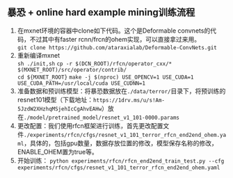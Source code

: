 ## 暴恐 + online hard example mining训练流程
1. 在mxnet环境的容器中clone如下代码。这个是Deformable convnets的代码，不过其中有faster rcnn/frcn的ohem实现，可以直接拿过来用。  
`git clone https://github.com/ataraxialab/Deformable-ConvNets.git`
2. 重新编译mxnet    
`sh ./init,sh`
`cp -r $(DCN_ROOT)/rfcn/operator_cxx/* $(MXNET_ROOT)/src/operator/contrib/`     
`cd ${MXNET_ROOT}`
`make -j $(nproc) USE_OPENCV=1 USE_CUDA=1 USE_CUDA_PATH=/usr/local/cuda USE_CUDNN=1`
3. 准备数据和预训练模型：将暴恐数据放在`./data/terror/`目录下，将预训练的resnet101模型（下载地址：`https://1drv.ms/u/s!Am-5JzdW2XHzhqMSjehIcCgAhvEAHw`）放在`./model/pretrained_model/resnet_v1_101-0000.params`
4. 更改配置：我们使用rfcn框架进行训练，首先更改配置文件`./experiments/rfcn/cfgs/resnet_v1_101_terror_rfcn_end2end_ohem.yaml`，具体的，包括gpu数量，数据存放位置的修改，模型保存名称的修改，ENABLE_OHEM置为true等。
5. 开始训练：
`python experiments/rfcn/rfcn_end2end_train_test.py --cfg experiments/rfcn/cfgs/resnet_v1_101_terror_rfcn_end2end_ohem.yaml`
